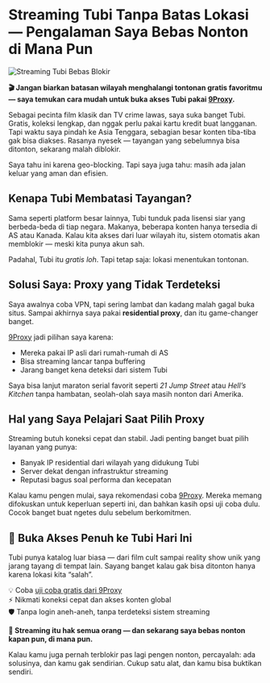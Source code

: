 # Streaming Tubi Tanpa Batas Lokasi — Pengalaman Saya Bebas Nonton di Mana Pun

![Streaming Tubi Bebas Blokir](https://image.sggp.org.vn/w1000/Uploaded/2025/sengtm/2024_09_01/cn5-b-anh1-tubi-8437.jpg.webp)

**🎬 Jangan biarkan batasan wilayah menghalangi tontonan gratis favoritmu — saya temukan cara mudah untuk buka akses Tubi pakai [9Proxy](https://the9proxy.short.gy/github-homepage-lily555).**

Sebagai pecinta film klasik dan TV crime lawas, saya suka banget Tubi. Gratis, koleksi lengkap, dan nggak perlu pakai kartu kredit buat langganan. Tapi waktu saya pindah ke Asia Tenggara, sebagian besar konten tiba-tiba gak bisa diakses. Rasanya nyesek — tayangan yang sebelumnya bisa ditonton, sekarang malah diblokir.

Saya tahu ini karena geo-blocking. Tapi saya juga tahu: masih ada jalan keluar yang aman dan efisien.

## Kenapa Tubi Membatasi Tayangan?

Sama seperti platform besar lainnya, Tubi tunduk pada lisensi siar yang berbeda-beda di tiap negara. Makanya, beberapa konten hanya tersedia di AS atau Kanada. Kalau kita akses dari luar wilayah itu, sistem otomatis akan memblokir — meski kita punya akun sah.

Padahal, Tubi itu *gratis loh*. Tapi tetap saja: lokasi menentukan tontonan.

## Solusi Saya: Proxy yang Tidak Terdeteksi

Saya awalnya coba VPN, tapi sering lambat dan kadang malah gagal buka situs. Sampai akhirnya saya pakai **residential proxy**, dan itu game-changer banget.

[9Proxy](https://the9proxy.short.gy/github-homepage-lily555) jadi pilihan saya karena:

- Mereka pakai IP asli dari rumah-rumah di AS
- Bisa streaming lancar tanpa buffering
- Jarang banget kena deteksi dari sistem Tubi

Saya bisa lanjut maraton serial favorit seperti *21 Jump Street* atau *Hell’s Kitchen* tanpa hambatan, seolah-olah saya masih nonton dari Amerika.

## Hal yang Saya Pelajari Saat Pilih Proxy

Streaming butuh koneksi cepat dan stabil. Jadi penting banget buat pilih layanan yang punya:

- Banyak IP residential dari wilayah yang didukung Tubi
- Server dekat dengan infrastruktur streaming
- Reputasi bagus soal performa dan kecepatan

Kalau kamu pengen mulai, saya rekomendasi coba [9Proxy](https://the9proxy.short.gy/github-pricing-lily555). Mereka memang difokuskan untuk keperluan seperti ini, dan bahkan kasih opsi uji coba dulu. Cocok banget buat ngetes dulu sebelum berkomitmen.

## 🎁 Buka Akses Penuh ke Tubi Hari Ini

Tubi punya katalog luar biasa — dari film cult sampai reality show unik yang jarang tayang di tempat lain. Sayang banget kalau gak bisa ditonton hanya karena lokasi kita “salah”.

💡 Coba [uji coba gratis dari 9Proxy](https://the9proxy.short.gy/github-pricing-lily555)  
⚡ Nikmati koneksi cepat dan akses konten global  
🛡️ Tanpa login aneh-aneh, tanpa terdeteksi sistem streaming

**📡 Streaming itu hak semua orang — dan sekarang saya bebas nonton kapan pun, di mana pun.**

Kalau kamu juga pernah terblokir pas lagi pengen nonton, percayalah: ada solusinya, dan kamu gak sendirian. Cukup satu alat, dan kamu bisa buktikan sendiri.
